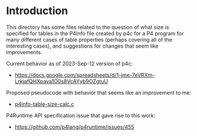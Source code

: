 # Introduction

This directory has some files related to the question of what size is
specified for tables in the P4Info file created by p4c for a P4
program for many different cases of table properties (perhaps covering
all of the interesting cases), and suggestions for changes that seem
like improvements.

Current behavior as of 2023-Sep-12 version of p4c:

+ https://docs.google.com/spreadsheets/d/1-jme-7eVRXm-LrkjafQHXpava1O0s8VcAYyb9OZgtuU


Proposed pseudocode with behavior that seems like an improvement to
me:

+ [p4info-table-size-calc.c](p4info-table-size-calc.c)

P4Runtime API specification issue that gave rise to this work:

+ https://github.com/p4lang/p4runtime/issues/455
